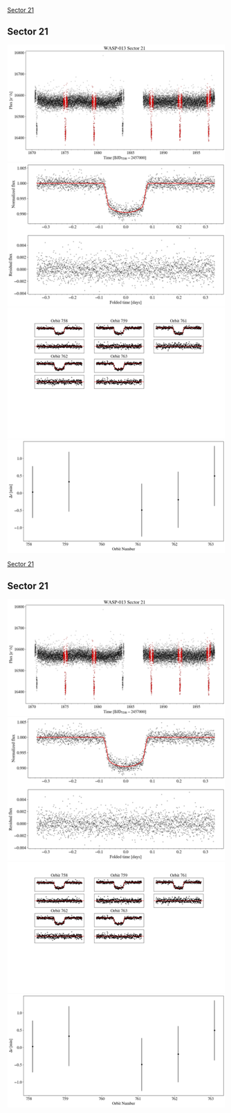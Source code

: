 [Sector 21](#sector21)

<a name = "sector21"></a>
## Sector 21
![alt text](/tt/WASP-013_Sector_21/WASP-013_Sector_21_a_TimeSeries.png)
![alt text](/tt/WASP-013_Sector_21/WASP-013_Sector_21_b_FoldedLightCurve.png)
![alt text](/tt/WASP-013_Sector_21/WASP-013_Sector_21_b_IndividualTransitsWithFit.png)
![alt text](/tt/WASP-013_Sector_21/WASP-013_Sector_21_c_TimingResiduals.png)

[Sector 21](#sector21)

<a name = "sector21"></a>
## Sector 21
![alt text](/tt/WASP-013_Sector_21/WASP-013_Sector_21_a_TimeSeries.png)
![alt text](/tt/WASP-013_Sector_21/WASP-013_Sector_21_b_FoldedLightCurve.png)
![alt text](/tt/WASP-013_Sector_21/WASP-013_Sector_21_b_IndividualTransitsWithFit.png)
![alt text](/tt/WASP-013_Sector_21/WASP-013_Sector_21_c_TimingResiduals.png)

